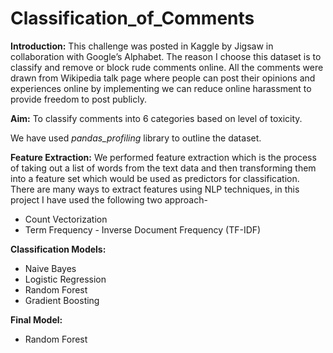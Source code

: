 # Classification_of_Comments #

**Introduction:** This challenge was posted in Kaggle by Jigsaw in collaboration with Google’s Alphabet. The reason I choose this dataset is to classify and remove or block rude comments online. All the comments were drawn from Wikipedia talk page where people can post their opinions and experiences online by implementing we can reduce online harassment to provide freedom to post publicly.

**Aim:** To classify comments into 6 categories based on level of toxicity.

We have used _pandas_profiling_ library to outline the dataset.

**Feature Extraction:** We performed feature extraction which is the process of taking out a list of words from the text data and then transforming them into a feature set which would be used as predictors for classification. There are many ways to extract features using NLP techniques, in this project I have used the following two approach-
* Count Vectorization
* Term Frequency - Inverse Document Frequency (TF-IDF)

**Classification Models:**

* Naive Bayes
* Logistic Regression
* Random Forest
* Gradient Boosting

**Final Model:**

* Random Forest
